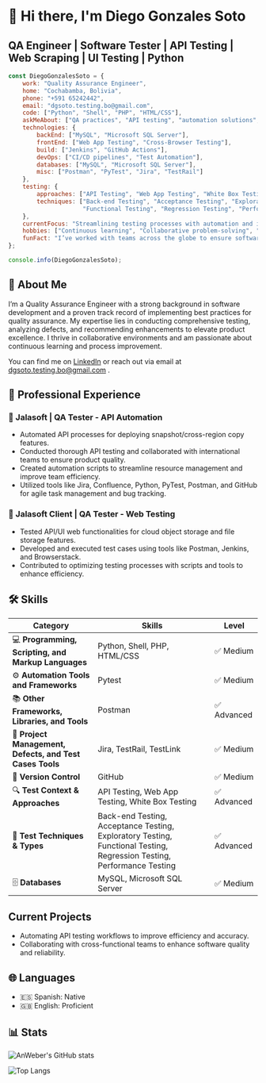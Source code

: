 # 👋 Hi there, I'm Diego Gonzales Soto
## QA Engineer | Software Tester | API Testing | Web Scraping | UI Testing | Python
```javascript
const DiegoGonzalesSoto = {
    work: "Quality Assurance Engineer",
    home: "Cochabamba, Bolivia",
    phone: "+591 65242442",
    email: "dgsoto.testing.bo@gmail.com",
    code: ["Python", "Shell", "PHP", "HTML/CSS"],
    askMeAbout: ["QA practices", "API testing", "automation solutions", "software quality"],
    technologies: {
        backEnd: ["MySQL", "Microsoft SQL Server"],
        frontEnd: ["Web App Testing", "Cross-Browser Testing"],
        build: ["Jenkins", "GitHub Actions"],
        devOps: ["CI/CD pipelines", "Test Automation"],
        databases: ["MySQL", "Microsoft SQL Server"],
        misc: ["Postman", "PyTest", "Jira", "TestRail"]
    },
    testing: {
        approaches: ["API Testing", "Web App Testing", "White Box Testing"],
        techniques: ["Back-end Testing", "Acceptance Testing", "Exploratory Testing",
                     "Functional Testing", "Regression Testing", "Performance Testing"]
    },
    currentFocus: "Streamlining testing processes with automation and improving team efficiency",
    hobbies: ["Continuous learning", "Collaborative problem-solving", "Exploring new QA tools"],
    funFact: "I’ve worked with teams across the globe to ensure software quality and integrity!"
};

console.info(DiegoGonzalesSoto);
```

## 📌 About Me
I’m a Quality Assurance Engineer with a strong background in software development and a proven track record of implementing best practices for quality assurance. My expertise lies in conducting comprehensive testing, analyzing defects, and recommending enhancements to elevate product excellence. I thrive in collaborative environments and am passionate about continuous learning and process improvement.

You can find me on [LinkedIn](https://www.linkedin.com/in/diego-gonzales-soto/) or reach out via email at dgsoto.testing.bo@gmail.com .

## 💼 Professional Experience
### 🏢 Jalasoft | QA Tester - API Automation
- Automated API processes for deploying snapshot/cross-region copy features.
- Conducted thorough API testing and collaborated with international teams to ensure product quality.
- Created automation scripts to streamline resource management and improve team efficiency.
- Utilized tools like Jira, Confluence, Python, PyTest, Postman, and GitHub for agile task management and bug tracking.

### 🏢 Jalasoft Client | QA Tester - Web Testing
- Tested API/UI web functionalities for cloud object storage and file storage features.
- Developed and executed test cases using tools like Postman, Jenkins, and Browserstack.
- Contributed to optimizing testing processes with scripts and tools to enhance efficiency.


## 🛠️ Skills

| **Category**                     | **Skills**                                                                 | **Level**       |
|-----------------------------------|---------------------------------------------------------------------------------|-----------------|
| 💻 **Programming, Scripting, and Markup Languages** | Python, Shell, PHP, HTML/CSS                                                    | ✅ Medium        |
| ⚙️ **Automation Tools and Frameworks** | Pytest                                                                         | ✅ Medium        |
| 📚 **Other Frameworks, Libraries, and Tools** | Postman                                                                        | ✅ Advanced      |
| 💼 **Project Management, Defects, and Test Cases Tools** | Jira, TestRail, TestLink                                                      | ✅ Medium        |
| 📂 **Version Control**               | GitHub                                                                         | ✅ Medium        |
| 🔍 **Test Context & Approaches**     | API Testing, Web App Testing, White Box Testing                                | ✅ Advanced      |
| 🎯 **Test Techniques & Types**       | Back-end Testing, Acceptance Testing, Exploratory Testing, Functional Testing, Regression Testing, Performance Testing | ✅ Advanced      |
| 🗄️  **Databases**                     | MySQL, Microsoft SQL Server                                                    | ✅ Medium        |


## Current Projects
- Automating API testing workflows to improve efficiency and accuracy.
- Collaborating with cross-functional teams to enhance software quality and reliability.

## 🌐 Languages
- 🇪🇸 Spanish: Native
- 🇬🇧 English: Proficient

## 📊 Stats
![AnWeber's GitHub stats](https://github-readme-stats.vercel.app/api?username=dgsoto&show_icons=true&include_all_commits=true&count_private=true)

![Top Langs](https://github-readme-stats.vercel.app/api/top-langs/?username=dgsoto)



<!--
**dgsoto/dgsoto** is a ✨ _special_ ✨ repository because its `README.md` (this file) appears on your GitHub profile.

Here are some ideas to get you started:

- 🔭 I’m currently working on ...
- 🌱 I’m currently learning ...
- 👯 I’m looking to collaborate on ...
- 🤔 I’m looking for help with ...
- 💬 Ask me about ...
- 📫 How to reach me: ...
- 😄 Pronouns: ...
- ⚡ Fun fact: ...
-->
